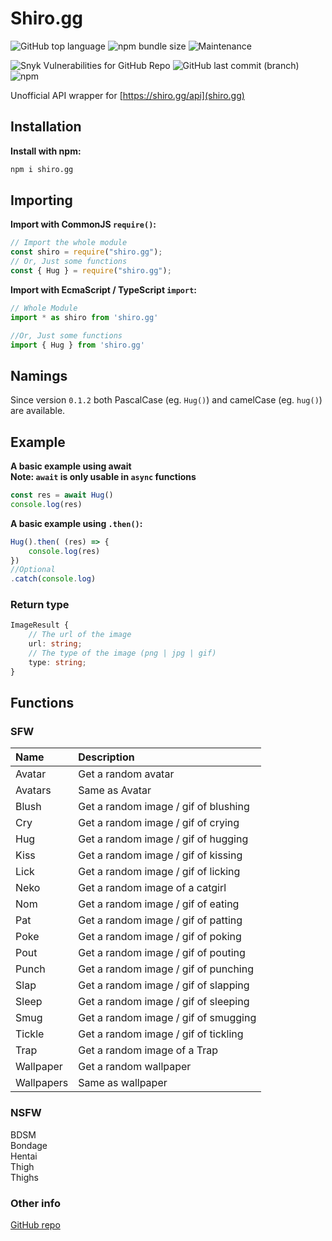 # Shiro.gg
![GitHub top language](https://img.shields.io/github/languages/top/moyshik7/shiro.gg)
![npm bundle size](https://img.shields.io/bundlephobia/min/shiro.gg)
![Maintenance](https://img.shields.io/maintenance/yes/2021)
  
![Snyk Vulnerabilities for GitHub Repo](https://img.shields.io/snyk/vulnerabilities/github/moyshik7/shiro.gg)
![GitHub last commit (branch)](https://img.shields.io/github/last-commit/moyshik7/shiro.gg/main)
![npm](https://img.shields.io/npm/v/shiro.gg)
  
  
Unofficial API wrapper for [https://shiro.gg/api](shiro.gg)  
  
## Installation
**Install with npm:**  

```bash
npm i shiro.gg
```
  
## Importing
**Import with CommonJS `require()`:**  

```js
// Import the whole module
const shiro = require("shiro.gg");
// Or, Just some functions
const { Hug } = require("shiro.gg");
```

**Import with EcmaScript / TypeScript `import`:**  

```js
// Whole Module
import * as shiro from 'shiro.gg'

//Or, Just some functions
import { Hug } from 'shiro.gg'
```

  
## Namings
  
Since version `0.1.2` both PascalCase (eg. `Hug()`) and camelCase (eg. `hug()`) are available.  
  
## Example
  
**A basic example using await**  
**Note: `await` is only usable in `async` functions**

```js
const res = await Hug()
console.log(res)
```

**A basic example using `.then()`:**  

```js
Hug().then( (res) => {
    console.log(res)
})
//Optional
.catch(console.log)
```

### Return type
```ts
ImageResult {
    // The url of the image
    url: string;
    // The type of the image (png | jpg | gif)
    type: string;
}
```

  
  
## Functions
  
### SFW
  
| Name       | Description                          |
| :--------- | :----------------------------------- |
| Avatar     | Get a random avatar                  | 
| Avatars    | Same as Avatar                       |
| Blush      | Get a random image / gif of blushing |
| Cry        | Get a random image / gif of crying   | 
| Hug        | Get a random image / gif of hugging  |
| Kiss       | Get a random image / gif of kissing  |
| Lick       | Get a random image / gif of licking  |
| Neko       | Get a random image of a catgirl      |
| Nom        | Get a random image / gif of eating   |
| Pat        | Get a random image / gif of patting  |
| Poke       | Get a random image / gif of poking   |
| Pout       | Get a random image / gif of pouting  |
| Punch      | Get a random image / gif of punching |
| Slap       | Get a random image / gif of slapping |
| Sleep      | Get a random image / gif of sleeping |
| Smug       | Get a random image / gif of smugging |
| Tickle     | Get a random image / gif of tickling |
| Trap       | Get a random image of a Trap         |
| Wallpaper  | Get a random wallpaper               |
| Wallpapers | Same as wallpaper                    |
  
### NSFW
  
BDSM  
Bondage  
Hentai  
Thigh  
Thighs  
  
  
  
### Other info
  
[GitHub repo](https://github.com/moyshik7/shiro.gg)  
